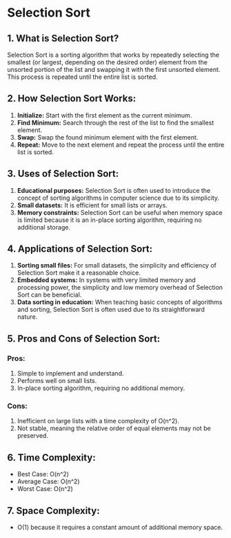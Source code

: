 # Selection Sort

## 1. What is Selection Sort?

Selection Sort is a sorting algorithm that works by repeatedly selecting the smallest (or largest, depending on the desired order) element from the unsorted portion of the list and swapping it with the first unsorted element. This process is repeated until the entire list is sorted.

## 2. How Selection Sort Works:

1. **Initialize:** Start with the first element as the current minimum.
2. **Find Minimum:** Search through the rest of the list to find the smallest element.
3. **Swap:** Swap the found minimum element with the first element.
4. **Repeat:** Move to the next element and repeat the process until the entire list is sorted.

## 3. Uses of Selection Sort:

1. **Educational purposes:** Selection Sort is often used to introduce the concept of sorting algorithms in computer science due to its simplicity.
2. **Small datasets:** It is efficient for small lists or arrays.
3. **Memory constraints:** Selection Sort can be useful when memory space is limited because it is an in-place sorting algorithm, requiring no additional storage.

## 4. Applications of Selection Sort:

1. **Sorting small files:** For small datasets, the simplicity and efficiency of Selection Sort make it a reasonable choice.
2. **Embedded systems:** In systems with very limited memory and processing power, the simplicity and low memory overhead of Selection Sort can be beneficial.
3. **Data sorting in education:** When teaching basic concepts of algorithms and sorting, Selection Sort is often used due to its straightforward nature.

## 5. Pros and Cons of Selection Sort:

### Pros:

1. Simple to implement and understand.
2. Performs well on small lists.
3. In-place sorting algorithm, requiring no additional memory.

### Cons:

1. Inefficient on large lists with a time complexity of O(n^2).
2. Not stable, meaning the relative order of equal elements may not be preserved.

## 6. Time Complexity:

* Best Case: O(n^2)
* Average Case: O(n^2)
* Worst Case: O(n^2)

## 7. Space Complexity:

* O(1) because it requires a constant amount of additional memory space.
